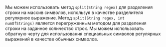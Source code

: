Мы можем использовать метод <code>split(String regex)</code> для разделения строки на массив символов, используя в качестве разделителя регулярное выражение.
Метод <code>split(String regex, int numOfStrings)</code> является перегруженным методом для разделения строки на заданное количество строк.
Мы можем использовать обратную черту для использования специальных символов регулярных выражений в качестве обычных символов.
